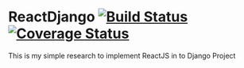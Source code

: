 # ReactDjango  [![Build Status](https://travis-ci.org/dwisulfahnur/ReactDjango.svg?branch=master)](https://travis-ci.org/dwisulfahnur/ReactDjango) [![Coverage Status](https://coveralls.io/repos/github/dwisulfahnur/ReactDjango/badge.svg?branch=master)](https://coveralls.io/github/dwisulfahnur/ReactDjango?branch=master)
This is my simple research to implement ReactJS in to Django Project
